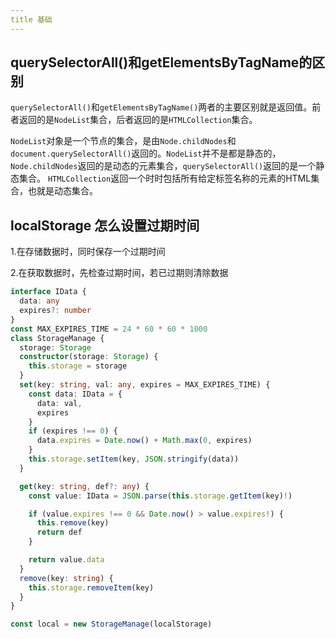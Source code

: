 ```yaml
---
title 基础
---
```


##

## querySelectorAll()和getElementsByTagName的区别

`querySelectorAll()`和`getElementsByTagName()`两者的主要区别就是返回值。前者返回的是`NodeList`集合，后者返回的是`HTMLCollection`集合。

`NodeList`对象是一个节点的集合，是由`Node.childNodes`和`document.querySelectorAll()`返回的。`NodeList`并不是都是静态的，`Node.childNodes`返回的是动态的元素集合，`querySelectorAll()`返回的是一个静态集合。
`HTMLCollection`返回一个时时包括所有给定标签名称的元素的HTML集合，也就是动态集合。

## localStorage 怎么设置过期时间

1.在存储数据时，同时保存一个过期时间

2.在获取数据时，先检查过期时间，若已过期则清除数据

```ts
interface IData {
  data: any
  expires?: number
}
const MAX_EXPIRES_TIME = 24 * 60 * 60 * 1000
class StorageManage {
  storage: Storage
  constructor(storage: Storage) {
    this.storage = storage
  }
  set(key: string, val: any, expires = MAX_EXPIRES_TIME) {
    const data: IData = {
      data: val,
      expires
    }
    if (expires !== 0) {
      data.expires = Date.now() + Math.max(0, expires)
    }
    this.storage.setItem(key, JSON.stringify(data))
  }

  get(key: string, def?: any) {
    const value: IData = JSON.parse(this.storage.getItem(key)!)

    if (value.expires !== 0 && Date.now() > value.expires!) {
      this.remove(key)
      return def
    }

    return value.data
  }
  remove(key: string) {
    this.storage.removeItem(key)
  }
}

const local = new StorageManage(localStorage)
```
